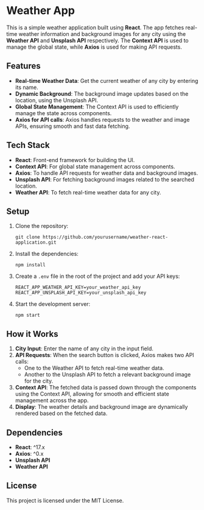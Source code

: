 <h1>Weather App</h1>

<p>
  This is a simple weather application built using <strong>React</strong>. The app fetches real-time weather information and background images for any city using the <strong>Weather API</strong> and <strong>Unsplash API</strong> respectively. The <strong>Context API</strong> is used to manage the global state, while <strong>Axios</strong> is used for making API requests.
</p>

<h2>Features</h2>
<ul>
  <li><strong>Real-time Weather Data</strong>: Get the current weather of any city by entering its name.</li>
  <li><strong>Dynamic Background</strong>: The background image updates based on the location, using the Unsplash API.</li>
  <li><strong>Global State Management</strong>: The Context API is used to efficiently manage the state across components.</li>
  <li><strong>Axios for API calls</strong>: Axios handles requests to the weather and image APIs, ensuring smooth and fast data fetching.</li>
</ul>

<h2>Tech Stack</h2>
<ul>
  <li><strong>React</strong>: Front-end framework for building the UI.</li>
  <li><strong>Context API</strong>: For global state management across components.</li>
  <li><strong>Axios</strong>: To handle API requests for weather data and background images.</li>
  <li><strong>Unsplash API</strong>: For fetching background images related to the searched location.</li>
  <li><strong>Weather API</strong>: To fetch real-time weather data for any city.</li>
</ul>

<h2>Setup</h2>
<ol>
  <li>Clone the repository:
    <pre><code>git clone https://github.com/yourusername/weather-react-application.git</code></pre>
  </li>
  <li>Install the dependencies:
    <pre><code>npm install</code></pre>
  </li>
  <li>Create a <code>.env</code> file in the root of the project and add your API keys:
    <pre><code>REACT_APP_WEATHER_API_KEY=your_weather_api_key
REACT_APP_UNSPLASH_API_KEY=your_unsplash_api_key</code></pre>
  </li>
  <li>Start the development server:
    <pre><code>npm start</code></pre>
  </li>
</ol>

<h2>How it Works</h2>
<ol>
  <li><strong>City Input</strong>: Enter the name of any city in the input field.</li>
  <li><strong>API Requests</strong>: When the search button is clicked, Axios makes two API calls:
    <ul>
      <li>One to the Weather API to fetch real-time weather data.</li>
      <li>Another to the Unsplash API to fetch a relevant background image for the city.</li>
    </ul>
  </li>
  <li><strong>Context API</strong>: The fetched data is passed down through the components using the Context API, allowing for smooth and efficient state management across the app.</li>
  <li><strong>Display</strong>: The weather details and background image are dynamically rendered based on the fetched data.</li>
</ol>

<h2>Dependencies</h2>
<ul>
  <li><strong>React</strong>: ^17.x</li>
  <li><strong>Axios</strong>: ^0.x</li>
  <li><strong>Unsplash API</strong></li>
  <li><strong>Weather API</strong></li>
</ul>

<h2>License</h2>
<p>This project is licensed under the MIT License.</p>
